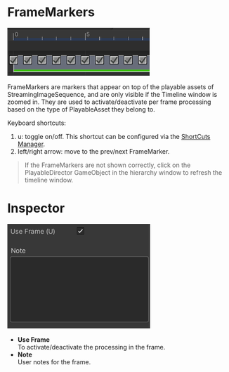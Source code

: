# FrameMarkers

![FrameMarkers](../images/FrameMarkers.png)

FrameMarkers are markers that appear on top of the playable assets of StreamingImageSequence, 
and are only visible if the Timeline window is zoomed in.
They are used to activate/deactivate per frame processing based on the type of PlayableAsset they belong to.

Keyboard shortcuts:  
1. u: toggle on/off. This shortcut can be configured via the [ShortCuts Manager](https://docs.unity3d.com/Manual/UnityHotkeys.html).  
1. left/right arrow: move to the prev/next FrameMarker.

> If the FrameMarkers are not shown correctly, click on the PlayableDirector 
> GameObject in the hierarchy window to refresh the timeline window.

# Inspector

![FrameMarkersInspector](../images/FrameMarkersInspector.png)

* **Use Frame**   
  To activate/deactivate the processing in the frame.
* **Note**  
  User notes for the frame.





